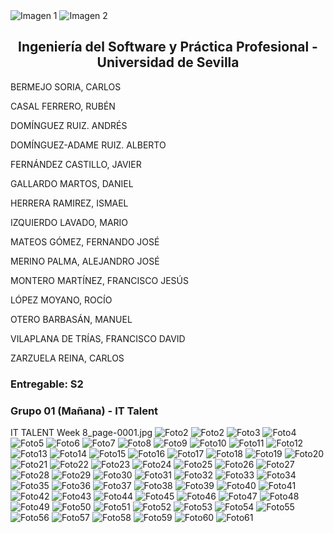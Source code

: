 <div style={{ display: 'flex' }}>
  <img src="/img/TalentLOGO.png" alt="Imagen 1" style={{ width: '50%', height: 'auto' }} />
  <img src="/img/USLOGO.png" alt="Imagen 2" style={{ width: '30%', height: '30%' }} />
</div>

## <center>Ingeniería del Software y Práctica Profesional - Universidad de Sevilla</center>

BERMEJO SORIA, CARLOS

CASAL FERRERO, RUBÉN

DOMÍNGUEZ RUIZ. ANDRÉS

DOMÍNGUEZ-ADAME RUIZ. ALBERTO

FERNÁNDEZ CASTILLO, JAVIER

GALLARDO MARTOS, DANIEL

HERRERA RAMIREZ, ISMAEL

IZQUIERDO LAVADO, MARIO

MATEOS GÓMEZ, FERNANDO JOSÉ

MERINO PALMA, ALEJANDRO JOSÉ

MONTERO MARTÍNEZ, FRANCISCO JESÚS

LÓPEZ MOYANO, ROCÍO

OTERO BARBASÁN, MANUEL

VILAPLANA DE TRÍAS, FRANCISCO DAVID

ZARZUELA REINA, CARLOS



### Entregable: S2
### Grupo 01 (Mañana) - IT Talent

IT TALENT Week 8_page-0001.jpg
![Foto2](/img/presentation/presentacion_pages-_page-0001.jpg)
![Foto2](/img/presentation/presentacion_pages-_page-0002.jpg)
![Foto3](/img/presentation/presentacion_pages-_page-0003.jpg)
![Foto4](/img/presentation/presentacion_pages-_page-0004.jpg)
![Foto5](/img/presentation/presentacion_pages-_page-0005.jpg)
![Foto6](/img/presentation/presentacion_pages-_page-0006.jpg)
![Foto7](/img/presentation/presentacion_pages-_page-0007.jpg)
![Foto8](/img/presentation/presentacion_pages-_page-0008.jpg)
![Foto9](/img/presentation/presentacion_pages-_page-0009.jpg)
![Foto10](/img/presentation/presentacion_pages-_page-0010.jpg)
![Foto11](/img/presentation/presentacion_pages-_page-0011.jpg)
![Foto12](/img/presentation/presentacion_pages-_page-0012.jpg)
![Foto13](/img/presentation/presentacion_pages-_page-0013.jpg)
![Foto14](/img/presentation/presentacion_pages-_page-0014.jpg)
![Foto15](/img/presentation/presentacion_pages-_page-0015.jpg)
![Foto16](/img/presentation/presentacion_pages-_page-0016.jpg)
![Foto17](/img/presentation/presentacion_pages-_page-0017.jpg)
![Foto18](/img/presentation/presentacion_pages-_page-0018.jpg)
![Foto19](/img/presentation/presentacion_pages-_page-0019.jpg)
![Foto20](/img/presentation/presentacion_pages-_page-0020.jpg)
![Foto21](/img/presentation/presentacion_pages-_page-0021.jpg)
![Foto22](/img/presentation/presentacion_pages-_page-0022.jpg)
![Foto23](/img/presentation/presentacion_pages-_page-0023.jpg)
![Foto24](/img/presentation/presentacion_pages-_page-0024.jpg)
![Foto25](/img/presentation/presentacion_pages-_page-0025.jpg)
![Foto26](/img/presentation/presentacion_pages-_page-0026.jpg)
![Foto27](/img/presentation/presentacion_pages-_page-0027.jpg)
![Foto28](/img/presentation/presentacion_pages-_page-0028.jpg)
![Foto29](/img/presentation/presentacion_pages-_page-0029.jpg)
![Foto30](/img/presentation/presentacion_pages-_page-0030.jpg)
![Foto31](/img/presentation/presentacion_pages-_page-0031.jpg)
![Foto32](/img/presentation/presentacion_pages-_page-0032.jpg)
![Foto33](/img/presentation/presentacion_pages-_page-0033.jpg)
![Foto34](/img/presentation/presentacion_pages-_page-0034.jpg)
![Foto35](/img/presentation/presentacion_pages-_page-0035.jpg)
![Foto36](/img/presentation/presentacion_pages-_page-0036.jpg)
![Foto37](/img/presentation/presentacion_pages-_page-0037.jpg)
![Foto38](/img/presentation/presentacion_pages-_page-0038.jpg)
![Foto39](/img/presentation/presentacion_pages-_page-0039.jpg)
![Foto40](/img/presentation/presentacion_pages-_page-0040.jpg)
![Foto41](/img/presentation/presentacion_pages-_page-0041.jpg)
![Foto42](/img/presentation/presentacion_pages-_page-0042.jpg)
![Foto43](/img/presentation/presentacion_pages-_page-0043.jpg)
![Foto44](/img/presentation/presentacion_pages-_page-0044.jpg)
![Foto45](/img/presentation/presentacion_pages-_page-0045.jpg)
![Foto46](/img/presentation/presentacion_pages-_page-0046.jpg)
![Foto47](/img/presentation/presentacion_pages-_page-0047.jpg)
![Foto48](/img/presentation/presentacion_pages-_page-0048.jpg)
![Foto49](/img/presentation/presentacion_pages-_page-0049.jpg)
![Foto50](/img/presentation/presentacion_pages-_page-0050.jpg)
![Foto51](/img/presentation/presentacion_pages-_page-0051.jpg)
![Foto52](/img/presentation/presentacion_pages-_page-0052.jpg)
![Foto53](/img/presentation/presentacion_pages-_page-0053.jpg)
![Foto54](/img/presentation/presentacion_pages-_page-0054.jpg)
![Foto55](/img/presentation/presentacion_pages-_page-0055.jpg)
![Foto56](/img/presentation/presentacion_pages-_page-0056.jpg)
![Foto57](/img/presentation/presentacion_pages-_page-0057.jpg)
![Foto58](/img/presentation/presentacion_pages-_page-0058.jpg)
![Foto59](/img/presentation/presentacion_pages-_page-0059.jpg)
![Foto60](/img/presentation/presentacion_pages-_page-0060.jpg)
![Foto61](/img/presentation/presentacion_pages-_page-0061.jpg)
